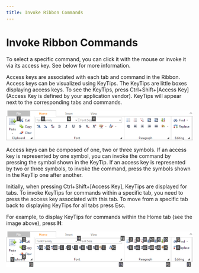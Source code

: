 ```yaml
---
title: Invoke Ribbon Commands
---
```

# Invoke Ribbon Commands
To select a specific command, you can click it with the mouse or invoke it via its access key. See below for more information.

Access keys are associated with each tab and command in the Ribbon. Access keys can be visualized using KeyTips. The KeyTips are little boxes displaying access keys. To see the KeyTips, press Ctrl+Shift+[Access Key] (Access Key is defined by your application vendor). KeyTips will appear next to the corresponding tabs and commands.

![ASPxRibbon_KeyboardSupport_Tabs](../../images/Img11361.png)

Access keys can be composed of one, two or three symbols. 
If an access key is represented by one symbol, you can invoke the command by pressing the symbol shown in the KeyTip. 
If an access key is represented by two or three symbols, to invoke the command, press the symbols shown in the KeyTip one after another.

Initially, when pressing Ctrl+Shift+[Access Key], KeyTips are displayed for tabs.
To invoke KeyTips for commands within a specific tab, you need to press the access key associated with this tab.
To move from a specific tab back to displaying KeyTips for all tabs press Esc.

For example, to display KeyTips for commands within the Home tab (see the image above), press **H**:

![ASPxRibbon_KeyboardSupport](../../images/Img11382.png)